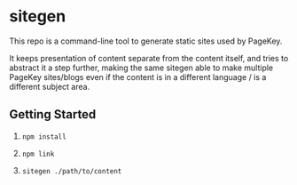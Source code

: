 # sitegen

This repo is a command-line tool to generate static sites used by PageKey.

It keeps presentation of content separate from the content itself, and tries to abstract it a step further, making the same sitegen able to make multiple PageKey sites/blogs even if the content is in a different language / is a different subject area.

## Getting Started

1. `npm install`

2. `npm link`

3. `sitegen ./path/to/content`
